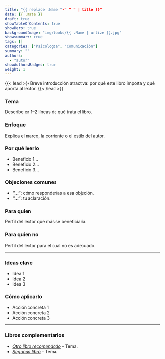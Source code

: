 ```yaml
---
title: "{{ replace .Name "-" " " | title }}"
date: {{ .Date }}
draft: true
showTableOfContents: true
showHero: true
backgroundImage: "img/books/{{ .Name | urlize }}.jpg"
showSummary: true
tags: []
categories: ["Psicología", "Comunicación"]
summary: ""
authors:
  - "autor"
showAuthorsBadges: true
weight: 1
---
```


{{< lead >}}
Breve introducción atractiva: por qué este libro importa y qué aporta al lector.
{{< /lead >}}

### Tema
Describe en 1–2 líneas de qué trata el libro.

### Enfoque
Explica el marco, la corriente o el estilo del autor.

### Por qué leerlo
* Beneficio 1…
* Beneficio 2…
* Beneficio 3…

### Objeciones comunes
- **“…”**: cómo responderías a esa objeción.
- **“…”**: tu aclaración.

### Para quien
Perfil del lector que más se beneficiaría.

### Para quien no
Perfil del lector para el cual no es adecuado.

---

### Ideas clave
- Idea 1
- Idea 2
- Idea 3

### Cómo aplicarlo
- Acción concreta 1
- Acción concreta 2
- Acción concreta 3

---

### Libros complementarios
- [*Otro libro recomendado*](/es/books/ejemplo/otro-libro) - Tema.
- [*Segundo libro*](/es/books/ejemplo/segundo) - Tema.
